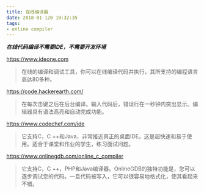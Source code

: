 ```yaml
---
title: 在线编译器
date: 2018-01-120 10:32:35
tags:
- online compiler
---
```


***在线代码编译不需要IDE，不需要开发环境***

https://www.ideone.com
> 在线的编译和调试工具，你可以在线编译代码并执行，其所支持的编程语言高达80多种。

https://code.hackerearth.com/
> 在每次击键之后在后台编译。输入代码后，错误行在一秒钟内突出显示。编辑器具有语法高亮和自动完成功能。


https://www.codechef.com/ide
> 它支持C，C ++和Java，非常接近真正的桌面IDE。这是超快速和易于使用。适合于课堂和作业的学生，练习面试问题。

https://www.onlinegdb.com/online_c_compiler
> 它支持C，C ++，PHP和Java编译器。OnlineGDB的独特功能是，您可以逐步调试您的代码。一旦代码被写入，它可以很容易地格式化，使其看起来不错。


